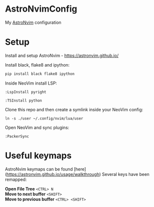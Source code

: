 # AstroNvimConfig

My [AstroNvim](https://github.com/kabinspace/AstroVim) configuration

# Setup
Install and setup AstroNvim - https://astronvim.github.io/

Install black, flake8 and ipython:
```bash
pip install black flake8 ipython
```

Inside NeoVim install LSP:
```
:LspInstall pyright
```
```
:TSInstall python
```

Clone this repo and then create a symlink inside your NeoVim config:
```
ln -s ./user ~/.config/nvim/lua/user
```

Open NeoVim and sync plugins:
```
:PackerSync
```

# Useful keymaps
AstroNvim keymaps can be found [here] (https://astronvim.github.io/usage/walkthrough)
Several keys have been remapped:

**Open File Tree**
`<CTRL> N`<br>
**Move to next buffer**
`<SHIFT>`<br>
**Move to previous buffer**
`<CTRL> <SHIFT>`<br>
